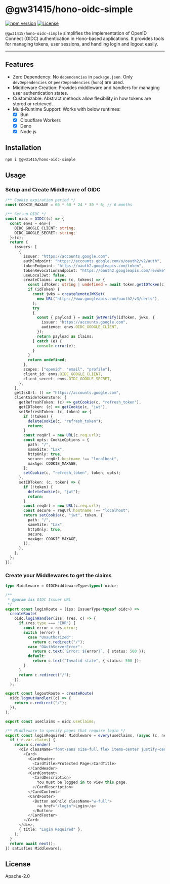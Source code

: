 # @gw31415/hono-oidc-simple
[![npm version](https://badge.fury.io/js/@gw31415%2Fhono-oidc-simple.svg?icon=si%3Anpm)](https://badge.fury.io/js/@gw31415%2Fhono-oidc-simple)
[![License](https://img.shields.io/badge/License-Apache_2.0-blue.svg)](https://opensource.org/licenses/Apache-2.0)

`@gw31415/hono-oidc-simple` simplifies the implementation of OpenID Connect
(OIDC) authentication in Hono-based applications. It provides tools for managing
tokens, user sessions, and handling login and logout easily.

---

## Features

- Zero Dependency: No `dependencies` in `package.json`. Only `devDependencies` or
  `peerDependencies` (`hono`) are used.
- Middleware Creation: Provides middleware and handlers for managing user
  authentication states.
- Customizable: Abstract methods allow flexibility in how tokens are stored or
  retrieved.
- Multi-Runtime Support: Works with below runtimes:
  - [x] Bun
  - [x] Cloudflare Workers
  - [x] Deno
  - [x] Node.js

## Installation

```bash
npm i @gw31415/hono-oidc-simple
```

## Usage


### Setup and Create Middleware of OIDC

```ts
/** Cookie expiration period */
const COOKIE_MAXAGE = 60 * 60 * 24 * 30 * 6; // 6 months

/** Set-up OIDC */
const oidc = OIDC((c) => {
  const envs = env<{
    OIDC_GOOGLE_CLIENT: string;
    OIDC_GOOGLE_SECRET: string;
  }>(c);
  return {
    issuers: [
      {
        issuer: "https://accounts.google.com",
        authEndpoint: "https://accounts.google.com/o/oauth2/v2/auth",
        tokenEndpoint: "https://oauth2.googleapis.com/token",
        tokenRevocationEndpoint: "https://oauth2.googleapis.com/revoke",
        useLocalJwt: false,
        createClaims: async (c, tokens) => {
          const idToken: string | undefined = await token.getIDToken(c);
          if (idToken) {
            const jwks = createRemoteJWKSet(
              new URL("https://www.googleapis.com/oauth2/v3/certs"),
            );
            try
            {
              const { payload } = await jwtVerify(idToken, jwks, {
                issuer: "https://accounts.google.com",
                audience: envs.OIDC_GOOGLE_CLIENT,
              });
              return payload as Claims;
            } catch (e) {
              console.error(e);
            }
          }
          return undefined;
        },
        scopes: ["openid", "email", "profile"],
        client_id: envs.OIDC_GOOGLE_CLIENT,
        client_secret: envs.OIDC_GOOGLE_SECRET,
      },
    ],
    getIssUrl: () => "https://accounts.google.com",
    clientSideTokenStore: {
      getRefreshToken: (c) => getCookie(c, "refresh_token"),
      getIDToken: (c) => getCookie(c, "jwt"),
      setRefreshToken: (c, token) => {
        if (!token) {
          deleteCookie(c, "refresh_token");
          return;
        }
        const reqUrl = new URL(c.req.url);
        const opts: CookieOptions = {
          path: "/",
          sameSite: "Lax",
          httpOnly: true,
          secure: reqUrl.hostname !== "localhost",
          maxAge: COOKIE_MAXAGE,
        };
        setCookie(c, "refresh_token", token, opts);
      },
      setIDToken: (c, token) => {
        if (!token) {
          deleteCookie(c, "jwt");
          return;
        }
        const reqUrl = new URL(c.req.url);
        const secure = reqUrl.hostname !== "localhost";
        return setCookie(c, "jwt", token, {
          path: "/",
          sameSite: "Lax",
          httpOnly: true,
          secure,
          maxAge: COOKIE_MAXAGE,
        });
      },
    },
  };
});
```

### Create your Middlewares to get the claims

```ts
type Middleware = OIDCMiddlewareType<typeof oidc>;

/**
 * @param iss OIDC Issuer URL
 */
export const loginRoute = (iss: IssuerType<typeof oidc>) =>
  createRoute(
    oidc.loginHandler(iss, (res, c) => {
      if (res.type === "ERR") {
        const error = res.error;
        switch (error) {
          case "Unauthorized":
            return c.redirect("/");
          case "OAuthServerError":
            return c.text(`Error: ${error}`, { status: 500 });
          default:
            return c.text("Invalid state", { status: 500 });
        }
      }
      return c.redirect("/");
    }),
  );

export const logoutRoute = createRoute(
  oidc.logoutHandler((c) => {
    return c.redirect("/");
  }),
);

export const useClaims = oidc.useClaims;

/** Middleware to specify pages that require login */
export const loginRequired: Middleware = every(useClaims, (async (c, next) => {
  if (!c.var.claims) {
    return c.render(
      <div className="font-sans size-full flex items-center justify-center">
        <Card>
          <CardHeader>
            <CardTitle>Protected Page</CardTitle>
          </CardHeader>
          <CardContent>
            <CardDescription>
              You must be logged in to view this page.
            </CardDescription>
          </CardContent>
          <CardFooter>
            <Button asChild className="w-full">
              <a href="/login">Login</a>
            </Button>
          </CardFooter>
        </Card>
      </div>,
      { title: "Login Required" },
    );
  }
  return await next();
}) satisfies Middleware);
```

## License

Apache-2.0
